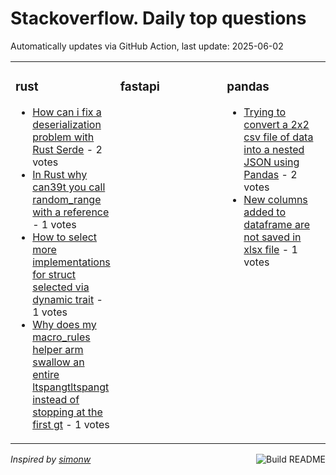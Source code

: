 # Stackoverflow. Daily top questions 

Automatically updates via GitHub Action, last update: <!-- date starts -->2025-06-02<!-- date ends -->


<table><tr><td valign="top" width="33%">

### rust
<!-- rust starts -->
* [How can i fix a deserialization problem with Rust Serde](https://stackoverflow.com/questions/79648826/how-can-i-fix-a-deserialization-problem-with-rust-serde) - 2 votes
* [In Rust why can39t you call random_range with a reference](https://stackoverflow.com/questions/79647759/in-rust-why-cant-you-call-random-range-with-a-reference) - 1 votes
* [How to select more implementations for struct selected via dynamic trait](https://stackoverflow.com/questions/79650055/how-to-select-more-implementations-for-struct-selected-via-dynamic-trait) - 1 votes
* [Why does my macro_rules helper arm swallow an entire ltspangtltspangt instead of stopping at the first gt](https://stackoverflow.com/questions/79647614/why-does-my-macro-rules-helper-arm-swallow-an-entire-span-span-instead) - 1 votes
<!-- rust ends -->
</td><td valign="top" width="34%">


### fastapi
<!-- fastapi starts -->

<!-- fastapi ends -->
</td><td valign="top" width="34%">


### pandas
<!-- pandas starts -->
* [Trying to convert a 2x2 csv file of data into a nested JSON using Pandas](https://stackoverflow.com/questions/79648028/trying-to-convert-a-2x2-csv-file-of-data-into-a-nested-json-using-pandas) - 2 votes
* [New columns added to dataframe are not saved in xlsx file](https://stackoverflow.com/questions/79647209/new-columns-added-to-dataframe-are-not-saved-in-xlsx-file) - 1 votes
<!-- pandas ends -->
</td></tr></table>

<a href="https://github.com/hp0404/hp0404/actions"><img src="https://github.com/hp0404/hp0404/workflows/Build%20README/badge.svg" align="right" alt="Build README"></a> <p>*Inspired by  [simonw](https://github.com/simonw/simonw)*</p>
